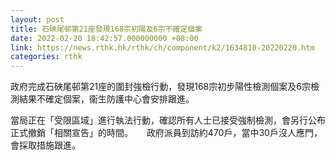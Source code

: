 ```yaml
---
layout: post
title: 石硤尾邨第21座發現168宗初陽及6宗不確定個案
date: 2022-02-20 18:42:57.000000000 +08:00
link: https://news.rthk.hk/rthk/ch/component/k2/1634810-20220220.htm
categories: rthk
---
```


政府完成石硤尾邨第21座的圍封強檢行動，發現168宗初步陽性檢測個案及6宗檢測結果不確定個案，衞生防護中心會安排跟進。

當局正在「受限區域」進行執法行動，確認所有人士已接受強制檢測，會另行公布正式撤銷「相關宣告」的時間。
　
政府派員到訪約470戶，當中30戶沒人應門，會採取措施跟進。
